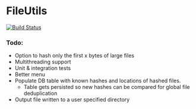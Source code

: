 # FileUtils
[![Build Status](https://travis-ci.com/valueduser/FileUtils.svg?branch=master)](https://travis-ci.org/valueduser/FileUtils)
### Todo:
- Option to hash only the first x bytes of large files
- Multithreading support
- Unit & integration tests
- Better menu
- Populate DB table with known hashes and locations of hashed files.
  - Table gets persisted so new hashes can be compared for global file deduplication
- Output file written to a user specified directory
